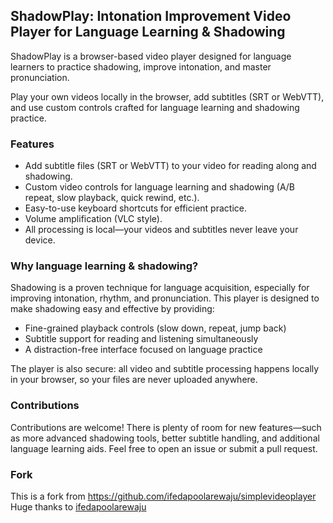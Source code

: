 


## ShadowPlay: Intonation Improvement Video Player for Language Learning & Shadowing


ShadowPlay is a browser-based video player designed for language learners to practice shadowing, improve intonation, and master pronunciation.

Play your own videos locally in the browser, add subtitles (SRT or WebVTT), and use custom controls crafted for language learning and shadowing practice.


### Features

- Add subtitle files (SRT or WebVTT) to your video for reading along and shadowing.
- Custom video controls for language learning and shadowing (A/B repeat, slow playback, quick rewind, etc.).
- Easy-to-use keyboard shortcuts for efficient practice.
- Volume amplification (VLC style).
- All processing is local—your videos and subtitles never leave your device.


### Why language learning & shadowing?

Shadowing is a proven technique for language acquisition, especially for improving intonation, rhythm, and pronunciation. This player is designed to make shadowing easy and effective by providing:

- Fine-grained playback controls (slow down, repeat, jump back)
- Subtitle support for reading and listening simultaneously
- A distraction-free interface focused on language practice


The player is also secure: all video and subtitle processing happens locally in your browser, so your files are never uploaded anywhere.


### Contributions

Contributions are welcome! There is plenty of room for new features—such as more advanced shadowing tools, better subtitle handling, and additional language learning aids. Feel free to open an issue or submit a pull request.

### Fork

This is a fork from https://github.com/ifedapoolarewaju/simplevideoplayer
Huge thanks to [ifedapoolarewaju](https://github.com/ifedapoolarewaju)